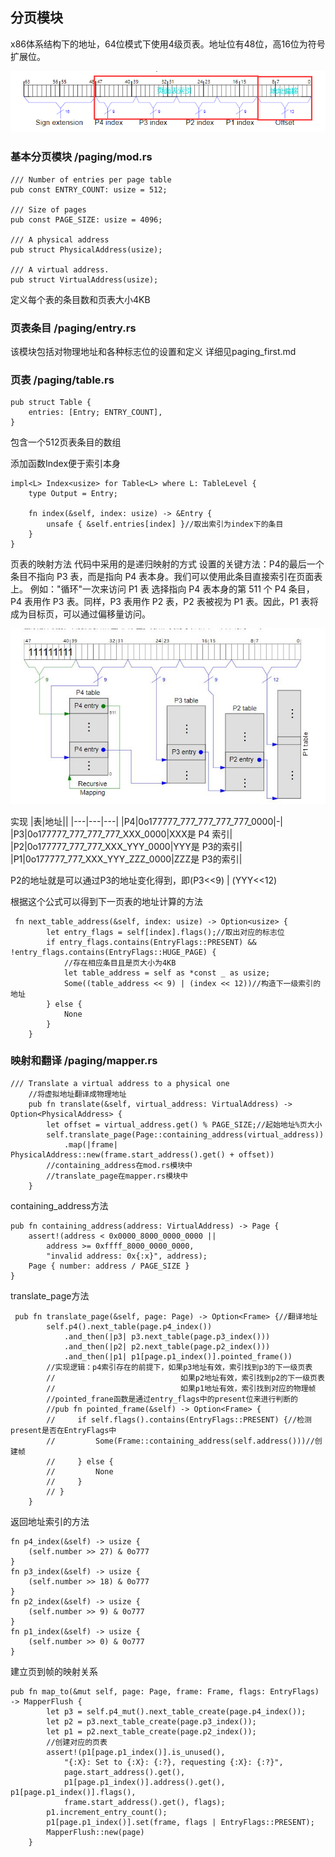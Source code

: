 ## 分页模块


x86体系结构下的地址，64位模式下使用4级页表。地址位有48位，高16位为符号扩展位。

![Alt text](pictrue/虚拟地址.png "optional title")

### 基本分页模块 /paging/mod.rs
```
/// Number of entries per page table
pub const ENTRY_COUNT: usize = 512;

/// Size of pages
pub const PAGE_SIZE: usize = 4096;

/// A physical address
pub struct PhysicalAddress(usize);

/// A virtual address.
pub struct VirtualAddress(usize);
```
定义每个表的条目数和页表大小4KB 

### 页表条目 /paging/entry.rs
该模块包括对物理地址和各种标志位的设置和定义
详细见paging_first.md

### 页表 /paging/table.rs
```
pub struct Table {
    entries: [Entry; ENTRY_COUNT],
}
```
包含一个512页表条目的数组

添加函数Index便于索引本身
```
impl<L> Index<usize> for Table<L> where L: TableLevel {
    type Output = Entry;

    fn index(&self, index: usize) -> &Entry {
        unsafe { &self.entries[index] }//取出索引为index下的条目
    }
}
```
页表的映射方法
代码中采用的是递归映射的方式
设置的关键方法：P4的最后一个条目不指向 P3 表，而是指向 P4 表本身。我们可以使用此条目直接索引在页面表上。
例如："循环"一次来访问 P1 表
选择指向 P4 表本身的第 511 个 P4 条目，P4 表用作 P3 表。同样，P3 表用作 P2 表，P2 表被视为 P1 表。因此，P1 表将成为目标页，可以通过偏移量访问。

![Alt text](pictrue/递归映射.jpg "optional title")

实现
|表|地址||
|---|---|---|
|P4|0o177777_777_777_777_777_0000|-|
|P3|0o177777_777_777_777_XXX_0000|XXX是 P4 索引|
|P2|0o177777_777_777_XXX_YYY_0000|YYY是 P3的索引|
|P1|0o177777_777_XXX_YYY_ZZZ_0000|ZZZ是 P3的索引|

P2的地址就是可以通过P3的地址变化得到，即(P3<<9) | (YYY<<12)

根据这个公式可以得到下一页表的地址计算的方法
```
 fn next_table_address(&self, index: usize) -> Option<usize> {
        let entry_flags = self[index].flags();//取出对应的标志位
        if entry_flags.contains(EntryFlags::PRESENT) && !entry_flags.contains(EntryFlags::HUGE_PAGE) {
            //存在相应条目且是页大小为4KB 
            let table_address = self as *const _ as usize;
            Some((table_address << 9) | (index << 12))//构造下一级索引的地址
        } else {
            None
        }
    }
```
### 映射和翻译 /paging/mapper.rs
```
/// Translate a virtual address to a physical one
    //将虚拟地址翻译成物理地址
    pub fn translate(&self, virtual_address: VirtualAddress) -> Option<PhysicalAddress> {
        let offset = virtual_address.get() % PAGE_SIZE;//起始地址%页大小
        self.translate_page(Page::containing_address(virtual_address))
            .map(|frame| PhysicalAddress::new(frame.start_address().get() + offset))
        //containing_address在mod.rs模块中
        //translate_page在mapper.rs模块中
    }

```


containing_address方法
```
pub fn containing_address(address: VirtualAddress) -> Page {
    assert!(address < 0x0000_8000_0000_0000 ||
        address >= 0xffff_8000_0000_0000,
        "invalid address: 0x{:x}", address);
    Page { number: address / PAGE_SIZE }
}
```

translate_page方法
```
 pub fn translate_page(&self, page: Page) -> Option<Frame> {//翻译地址
        self.p4().next_table(page.p4_index())
            .and_then(|p3| p3.next_table(page.p3_index()))
            .and_then(|p2| p2.next_table(page.p2_index()))
            .and_then(|p1| p1[page.p1_index()].pointed_frame())
        //实现逻辑：p4索引存在的前提下，如果p3地址有效，索引找到p3的下一级页表
        //                            如果p2地址有效，索引找到p2的下一级页表
        //                            如果p1地址有效，索引找到对应的物理帧
        //pointed_frane函数是通过entry_flags中的present位来进行判断的
        //pub fn pointed_frame(&self) -> Option<Frame> {
        //     if self.flags().contains(EntryFlags::PRESENT) {//检测present是否在EntryFlags中
        //         Some(Frame::containing_address(self.address()))//创建帧
        //     } else {
        //         None
        //     }
        // }
    }
```

返回地址索引的方法
```
fn p4_index(&self) -> usize {
    (self.number >> 27) & 0o777
}
fn p3_index(&self) -> usize {
    (self.number >> 18) & 0o777
}
fn p2_index(&self) -> usize {
    (self.number >> 9) & 0o777
}
fn p1_index(&self) -> usize {
    (self.number >> 0) & 0o777
}
```
建立页到帧的映射关系
```
pub fn map_to(&mut self, page: Page, frame: Frame, flags: EntryFlags) -> MapperFlush {
        let p3 = self.p4_mut().next_table_create(page.p4_index());
        let p2 = p3.next_table_create(page.p3_index());
        let p1 = p2.next_table_create(page.p2_index());
        //创建对应的页表
        assert!(p1[page.p1_index()].is_unused(),
            "{:X}: Set to {:X}: {:?}, requesting {:X}: {:?}",
            page.start_address().get(),
            p1[page.p1_index()].address().get(), p1[page.p1_index()].flags(),
            frame.start_address().get(), flags);
        p1.increment_entry_count();
        p1[page.p1_index()].set(frame, flags | EntryFlags::PRESENT);
        MapperFlush::new(page)
    }
```


